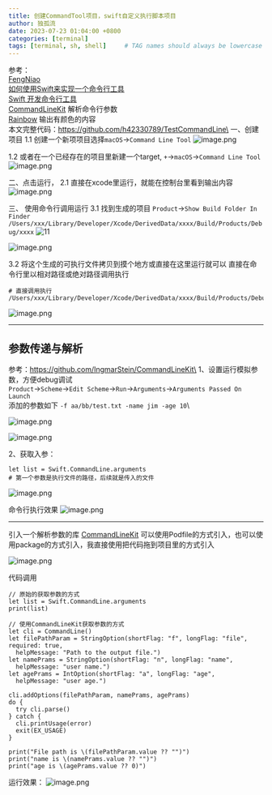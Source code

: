 ```yaml
---
title: 创建CommandTool项目，swift自定义执行脚本项目
author: 独孤流
date: 2023-07-23 01:04:00 +0800
categories: [terminal]
tags: [terminal, sh, shell]     # TAG names should always be lowercase
---
```


参考：\
[FengNiao](https://github.com/onevcat/FengNiao/tree/master)\
[如何使用Swift来实现一个命令行工具](https://juejin.cn/post/6844904158269702151)\
[Swift 开发命令行工具](https://toutiao.io/posts/c7rdb5/preview)\
[CommandLineKit](https://github.com/IngmarStein/CommandLineKit/tree/master) 解析命令行参数\
[Rainbow](https://github.com/onevcat/Rainbow) 输出有颜色的内容\
本文完整代码：https://github.com/h42330789/TestCommandLine\
一、创建项目
1.1 创建一个新项项目选择`macOS`->`Command Line Tool`
![image.png](/assets/img/terminal/terminal2-01.png)


1.2 或者在一个已经存在的项目里新建一个target, `+`->`macOS`->`Command Line Tool`
![image.png](/assets/img/terminal/terminal2-02.png)


二、点击运行，
2.1 直接在xcode里运行，就能在控制台里看到输出内容
![image.png](/assets/img/terminal/terminal2-03.png)

三、 使用命令行调用运行
3.1 找到生成的项目
`Product`->`Show Build Folder In Finder`
`/Users/xxx/Library/Developer/Xcode/DerivedData/xxxx/Build/Products/Debug/xxxx`
![11](/assets/img/terminal/terminal2-04.png)

![image.png](/assets/img/terminal/terminal2-05.png)

3.2 将这个生成的可执行文件拷贝到摸个地方或直接在这里运行就可以
直接在命令行里以相对路径或绝对路径调用执行
```
# 直接调用执行
/Users/xxx/Library/Developer/Xcode/DerivedData/xxxx/Build/Products/Debug/xxxx
```
![image.png](/assets/img/terminal/terminal2-06.png)

---------------
## 参数传递与解析
参考：https://github.com/IngmarStein/CommandLineKit\
1、设置运行模拟参数，方便debug调试\
`Product`->`Scheme`->`Edit Scheme`->`Run`->`Arguments`->`Arguments Passed On Launch`\
添加的参数如下 `-f aa/bb/test.txt -name jim -age 10`\

![image.png](/assets/img/terminal/terminal2-07.png)

![image.png](/assets/img/terminal/terminal2-08.png)


2、获取入参：
```
let list = Swift.CommandLine.arguments
# 第一个参数是执行文件的路径，后续就是传入的文件
```
![image.png](/assets/img/terminal/terminal2-09.png)

命令行执行效果
![image.png](/assets/img/terminal/terminal2-10.png)

------
引入一个解析参数的库
[CommandLineKit](https://github.com/IngmarStein/CommandLineKit/tree/master)
可以使用Podfile的方式引入，也可以使用package的方式引入，我直接使用把代码拖到项目里的方式引入

![image.png](/assets/img/terminal/terminal2-11.png)

代码调用
```
// 原始的获取参数的方式
let list = Swift.CommandLine.arguments
print(list)

// 使用CommandLineKit获取参数的方式
let cli = CommandLine()
let filePathParam = StringOption(shortFlag: "f", longFlag: "file", required: true,
  helpMessage: "Path to the output file.")
let namePrams = StringOption(shortFlag: "n", longFlag: "name",
  helpMessage: "user name.")
let agePrams = IntOption(shortFlag: "a", longFlag: "age",
  helpMessage: "user age.")

cli.addOptions(filePathParam, namePrams, agePrams)
do {
  try cli.parse()
} catch {
  cli.printUsage(error)
  exit(EX_USAGE)
}

print("File path is \(filePathParam.value ?? "")")
print("name is \(namePrams.value ?? "")")
print("age is \(agePrams.value ?? 0)")
```

运行效果：
![image.png](/assets/img/terminal/terminal2-12.png)
